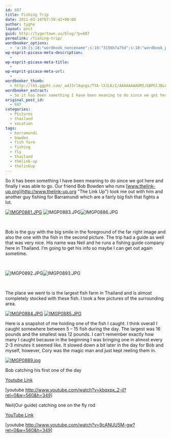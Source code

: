 ```yaml
---
id: 687
title: Fishing Trip
date: 2011-03-16T07:59:42+00:00
author: tyghe
layout: post
guid: http://tygertown.us/blog/?p=687
permalink: /fishing-trip/
wordbooker_options:
  - 'a:10:{s:18:"wordbook_noncename";s:10:"3156b7a75d";s:18:"wordbook_page_post";s:4:"-100";s:18:"wordbook_orandpage";s:1:"2";s:23:"wordbook_default_author";s:1:"2";s:23:"wordbook_extract_length";s:3:"256";s:19:"wordbook_actionlink";s:3:"300";s:26:"wordbooker_publish_default";s:2:"on";s:18:"wordbook_attribute";s:31:"Posted a new post on their blog";s:29:"wordbooker_status_update_text";s:35:": New blog post :  %title% - %link%";s:20:"wordbook_comment_get";s:2:"on";}'
wp-esprit-picasa-meta-description:
  - 
wp-esprit-picasa-meta-title:
  - 
wp-esprit-picasa-meta-url:
  - 
wordbooker_thumb:
  - http://lh5.ggpht.com/_wdJ3rlAqngs/TYA-lXJLKzI/AAAAAAAADMI/bBPGlJBLOKc/s200/IMGP0881.JPG
wordbooker_extract:
  - So it has been something I have been meaning to do since we got here and finally I was able to go. Our friend Bob Bowden who runs www.thelink-up.org took me out with him and another guy fishing for Barramundi which are a fairly big fish that fights a l ...
original_post_id:
  - 687
categories:
  - Pictures
  - thailand
  - vacation
tags:
  - barramundi
  - bowden
  - fish farm
  - fishing
  - fly
  - thailand
  - thelink-up
  - thelinkup
---
```

So it has been something I have been meaning to do since we got here and finally I was able to go. Our friend Bob Bowden who runs [www.thelink-up.org](http://www.thelink-up.org "The Link Up") took me out with him and another guy fishing for Barramundi which are a fairly big fish that fights a lot.

<a rel="lightbox[687]" href="http://lh5.ggpht.com/_wdJ3rlAqngs/TYA-lXJLKzI/AAAAAAAADMI/bBPGlJBLOKc/s800/IMGP0881.JPG"><img src="http://lh5.ggpht.com/_wdJ3rlAqngs/TYA-lXJLKzI/AAAAAAAADMI/bBPGlJBLOKc/s200/IMGP0881.JPG" alt="IMGP0881.JPG" /></a>  ![IMGP0883.JPG](http://lh5.ggpht.com/_wdJ3rlAqngs/TYA-l8kpidI/AAAAAAAADMI/W4yLM8VYcvs/s200/IMGP0883.JPG)![IMGP0886.JPG](http://lh6.ggpht.com/_wdJ3rlAqngs/TYA-ni7PsOI/AAAAAAAADMI/QDhaujnDJYM/s200/IMGP0886.JPG)

&nbsp;

Bob is the guy with the big smile in the foreground of the far right image and also the one with the fish in the second picture. The trip had a guide as well that was very nice. His name was Neil and he runs a fishing guide company here in Thailand. I&#8217;m going to get his info so maybe I can get out again sometime.

&nbsp;

 ![IMGP0892.JPG](http://lh3.ggpht.com/_wdJ3rlAqngs/TYA-oMWiSBI/AAAAAAAADMI/4FPXbrIdlVk/s200/IMGP0892.JPG)![IMGP0893.JPG](http://lh6.ggpht.com/_wdJ3rlAqngs/TYA-opLLnlI/AAAAAAAADMI/N0Apmm2Nc6o/s200/IMGP0893.JPG)

&nbsp;

The place we went to is the largest fish farm in Thailand and is almost completely stocked with these fish. I took a few pictures of the surrounding area.

<a rel="lightbox[687]" href="http://lh5.ggpht.com/_wdJ3rlAqngs/TYA-mgPSMbI/AAAAAAAADMI/hl0L4veV4fo/s800/IMGP0884.JPG"><img src="http://lh5.ggpht.com/_wdJ3rlAqngs/TYA-mgPSMbI/AAAAAAAADMI/hl0L4veV4fo/s200/IMGP0884.JPG" alt="IMGP0884.JPG" /></a> <a rel="lightbox[687]" href="http://lh4.ggpht.com/_wdJ3rlAqngs/TYA-nPNzRII/AAAAAAAADMI/zW4vdNbMRwE/s800/IMGP0885.JPG"><img src="http://lh4.ggpht.com/_wdJ3rlAqngs/TYA-nPNzRII/AAAAAAAADMI/zW4vdNbMRwE/s200/IMGP0885.JPG" alt="IMGP0885.JPG" /></a>

Here is a snapshot of me holding one of the fish I caught. I think overall I caught somewhere between 5 &#8211; 15 fish during the day. The largest was 16 pounds and the smallest was 12 pounds. I can&#8217;t remember exactly how many I caught because in the beginning I was bringing one in almost every 2-3 minutes it seemed like. It slowed down a bit later in the day for Bob and myself, however, Cory was the magic man and just kept reeling them in.

<a rel="lightbox[687]" href="http://lh4.ggpht.com/_wdJ3rlAqngs/TYA-nPNzRII/AAAAAAAADMI/zW4vdNbMRwE/s800/IMGP0885.JPG"></a> <a rel="lightbox[687]" href="http://lh4.ggpht.com/_wdJ3rlAqngs/TYA-y98MSSI/AAAAAAAADMI/mkOTB3GE_bQ/s800/IMGP0889.jpg"><img src="http://lh4.ggpht.com/_wdJ3rlAqngs/TYA-y98MSSI/AAAAAAAADMI/mkOTB3GE_bQ/s200/IMGP0889.jpg" alt="IMGP0889.jpg" /></a>

Bob catching his first one of the day
  
[Youtube Link](http://www.youtube.com/watch?v=kbqxpx_2-iI "Youtube link for bob's catch")
  
[youtube http://www.youtube.com/watch?v=kbqxpx_2-iI?rel=0&w=560&h=349]

Neil(Our guide) catching one on the fly rod
  
[YouTube Link](http://www.youtube.com/watch?v=9cANUU5M-gw "Youtube link for Neil's fly rod catch")
  
[youtube http://www.youtube.com/watch?v=9cANUU5M-gw?rel=0&w=560&h=349]
